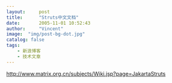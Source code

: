 ```yaml
---
layout:     post
title:      "Struts中文文档"
date:       2005-11-01 10:52:43
author:     "Vincent"
image:  "img/post-bg-dot.jpg"
catalog: false
tags:
    - 新浪博客
    - 技术文章
---
```



http://www.matrix.org.cn/subjects/Wiki.jsp?page=JakartaStruts



